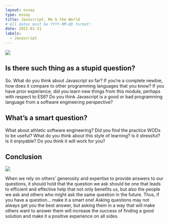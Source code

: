 ```yaml
---
layout: essay
type: essay
title: Javascript, Me & the World
# All dates must be YYYY-MM-DD format!
date: 2021-01-21
labels:
  - Javascript
---
```


<img class="ui medium left floated image" src="../images/rtfm.png">

## Is there such thing as a stupid question?

So. What do you think about Javascript so far? If you’re a complete newbie, how does it compare to other programming languages that you know? If you have prior experience, did you learn new things from this module, perhaps with respect to ES6? Do you think Javascript is a good or bad programming language from a software engineering perspective?



## What’s a smart question?

What about athletic software engineering? Did you find the practice WODs to be useful? What do you think about this style of learning? Is it stressful? Is it enjoyable? Do you think it will work for you?

## Conclusion

<img class="ui medium right floated image" src="../images/rtfm.png">

When we rely on others’ generosity and expertise to provide answers to our questions, it should hold that the question we ask should be one that leads to efficient and effective help that not only benefits us, but also the people we ask and others who might ask the same question in the future. Thus, if you have a question… make it a smart one! Asking questions may not always get you the best answer, but asking them in a way that will make others want to answer them will increase the success of finding a good solution and make it a positive experience on all sides.

